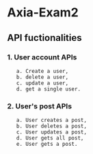 # Axia-Exam2

## API fuctionalities
### 1. User account APIs
       a. Create a user,
       b. delete a user,
       c. update a user,
       d. get a single user.

### 2. User's post APIs
       a. User creates a post,
       b. User deletes a post,
       c. User updates a post,
       d. User gets all post,
       e. User gets a post.

